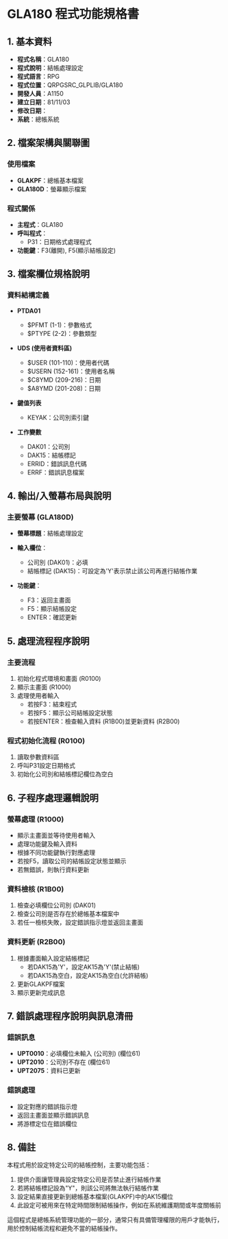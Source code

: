 # GLA180 程式功能規格書

## 1. 基本資料
- **程式名稱**：GLA180
- **程式說明**：結帳處理設定
- **程式語言**：RPG
- **程式位置**：QRPGSRC_GLPLIB/GLA180
- **開發人員**：A1150
- **建立日期**：81/11/03
- **修改日期**：
- **系統**：總帳系統

## 2. 檔案架構與關聯圖

### 使用檔案
- **GLAKPF**：總帳基本檔案
- **GLA180D**：螢幕顯示檔案

### 程式關係
- **主程式**：GLA180
- **呼叫程式**：
  - P31：日期格式處理程式
- **功能鍵**：F3(離開), F5(顯示結帳設定)

## 3. 檔案欄位規格說明

### 資料結構定義
- **PTDA01**
  - $PFMT (1-1)：參數格式
  - $PTYPE (2-2)：參數類型

- **UDS (使用者資料區)**
  - $USER (101-110)：使用者代碼
  - $USERN (152-161)：使用者名稱
  - $C8YMD (209-216)：日期
  - $A8YMD (201-208)：日期

- **鍵值列表**
  - KEYAK：公司別索引鍵
  
- **工作變數**
  - DAK01：公司別
  - DAK15：結帳標記
  - ERRID：錯誤訊息代碼
  - ERRF：錯誤訊息檔案

## 4. 輸出/入螢幕布局與說明

### 主要螢幕 (GLA180D)
- **螢幕標題**：結帳處理設定
- **輸入欄位**：
  - 公司別 (DAK01)：必填
  - 結帳標記 (DAK15)：可設定為'Y'表示禁止該公司再進行結帳作業

- **功能鍵**：
  - F3：返回主畫面
  - F5：顯示結帳設定
  - ENTER：確認更新

## 5. 處理流程程序說明

### 主要流程
1. 初始化程式環境和畫面 (R0100)
2. 顯示主畫面 (R1000)
3. 處理使用者輸入
   - 若按F3：結束程式
   - 若按F5：顯示公司結帳設定狀態
   - 若按ENTER：檢查輸入資料 (R1B00)並更新資料 (R2B00)

### 程式初始化流程 (R0100)
1. 讀取參數資料區
2. 呼叫P31設定日期格式
3. 初始化公司別和結帳標記欄位為空白

## 6. 子程序處理邏輯說明

### 螢幕處理 (R1000)
- 顯示主畫面並等待使用者輸入
- 處理功能鍵及輸入資料
- 根據不同功能鍵執行對應處理
- 若按F5，讀取公司的結帳設定狀態並顯示
- 若無錯誤，則執行資料更新

### 資料檢核 (R1B00)
1. 檢查必填欄位公司別 (DAK01)
2. 檢查公司別是否存在於總帳基本檔案中
3. 若任一檢核失敗，設定錯誤指示燈並返回主畫面

### 資料更新 (R2B00)
1. 根據畫面輸入設定結帳標記
   - 若DAK15為'Y'，設定AK15為'Y'(禁止結帳)
   - 若DAK15為空白，設定AK15為空白(允許結帳)
2. 更新GLAKPF檔案
3. 顯示更新完成訊息

## 7. 錯誤處理程序說明與訊息清冊

### 錯誤訊息
- **UPT0010**：必填欄位未輸入 (公司別) (欄位61)
- **UPT2010**：公司別不存在 (欄位61)
- **UPT2075**：資料已更新

### 錯誤處理
- 設定對應的錯誤指示燈
- 返回主畫面並顯示錯誤訊息
- 將游標定位在錯誤欄位

## 8. 備註

本程式用於設定特定公司的結帳控制，主要功能包括：

1. 提供介面讓管理員設定特定公司是否禁止進行結帳作業
2. 若將結帳標記設為"Y"，則該公司將無法執行結帳作業
3. 設定結果直接更新到總帳基本檔案(GLAKPF)中的AK15欄位
4. 此設定可被用來在特定時間限制結帳操作，例如在系統維護期間或年度關帳前

這個程式是總帳系統管理功能的一部分，通常只有具備管理權限的用戶才能執行，用於控制結帳流程和避免不當的結帳操作。 